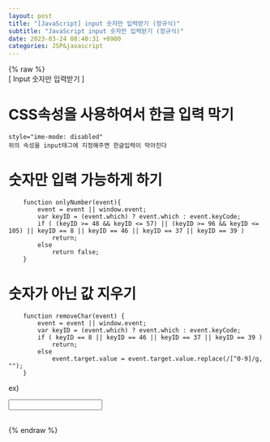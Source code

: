 ```yaml
---  
layout: post  
title: "[JavaScript] input 숫자만 입력받기 (정규식)"  
subtitle: "JavaScript input 숫자만 입력받기 (정규식)"  
date: 2023-03-24 08:40:31 +0900  
categories: JSP&javascript  
---  
```

{% raw %}  
[ Input 숫자만 입력받기 ]  
  
  
  
# CSS속성을 사용하여서 한글 입력 막기  
	style="ime-mode: disabled"  
	위의 속성을 input태그에 지정해주면 한글입력이 막아진다  
  
  
  
# 숫자만 입력 가능하게 하기  
  
  
		function onlyNumber(event){  
			event = event || window.event;  
			var keyID = (event.which) ? event.which : event.keyCode;  
			if ( (keyID >= 48 && keyID <= 57) || (keyID >= 96 && keyID <= 105) || keyID == 8 || keyID == 46 || keyID == 37 || keyID == 39 )   
				return;  
			else  
				return false;  
		}  
  
# 숫자가 아닌 값 지우기		  
		  
		  
		function removeChar(event) {  
			event = event || window.event;  
			var keyID = (event.which) ? event.which : event.keyCode;  
			if ( keyID == 8 || keyID == 46 || keyID == 37 || keyID == 39 )   
				return;  
			else  
				event.target.value = event.target.value.replace(/[^0-9]/g, "");  
		}  
  
  
ex)  
  
<input id="pollingValue" type="text" style="ime-mode: disabled" onkeydown="return inputValueNumberCheck(event)" onkeyup="removeChar(event)">  
  
                                                                                                                                                                                                                                                                                                                                                                                                                                                                                                                                                                                                                                                                                                                                                                                                                                                                                                                                                                                                                         
{% endraw %}
